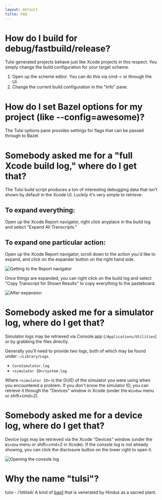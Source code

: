 ```yaml
---
layout: default
title: FAQ
---
```


# How do I build for debug/fastbuild/release?

Tulsi generated projects behave just like Xcode projects in this respect. You
simply change the build configuration for your target scheme.

1. Open up the scheme editor. You can do this via cmd-< or through the UI.
2. Change the current build configuration in the "Info" pane.

# How do I set Bazel options for my project (like --config=awesome)?

The Tulsi options pane provides settings for flags that can be passed through to
Bazel.

# Somebody asked me for a "full Xcode build log," where do I get that?

The Tulsi build script produces a ton of interesting debugging data that isn't
shown by default in the Xcode UI. Luckily it's very simple to retrieve:

## To expand everything:

Open up the Xcode Report navigator, right click anyplace in the build log and
select "Expand All Transcripts."

## To expand one particular action:

Open up the Xcode Report navigator, scroll down to the action you'd like to
expand, and click on the expander button on the right hand side.

![Getting to the Report navigator](/images/FAQ_Expanded_Build_Log_01.png "Expanding the build log")

Once things are expanded, you can right click on the build log and select "Copy
Transcript for Shown Results" to copy everything to the pasteboard.

![After expansion](/images/FAQ_Expanded_Build_Log_02.png "After expansion")

# Somebody asked me for a simulator log, where do I get that?

Simulator logs may be retrieved via Console.app (`/Applications/Utilities`) or
by grabbing the files directly.

Generally you'll need to provide two logs, both of which may be found under
`~/Library/Logs`.

* `CoreSimulator.log`
* `<simulator ID>/system.log`

Where `<simulator ID>` is the GUID of the simulator you were using when you
encountered a problem. If you don't know the simulator ID, you can retrieve it
through the "Devices" window in Xcode (under the `Window` menu or shift+cmd+2).

# Somebody asked me for a device log, where do I get that?

Device logs may be retrieved via the Xcode "Devices" window (under the `Window`
menu or shift+cmd+2 in Xcode). If the console log is not already showing, you
can click the disclosure button on the lower right to open it.

![Opening the console log](/images/FAQ_Device_Log_01.png "Opening the console log")

# Why the name "tulsi"?

tulsi - /ˈto͝olsē/ A kind of [basil](http://bazel.io) that is venerated by
Hindus as a sacred plant.

